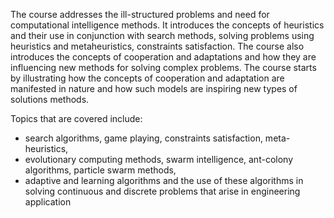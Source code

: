The course addresses the ill-structured problems and need for computational intelligence
methods. It introduces the concepts of heuristics and their use in conjunction with search methods,
solving problems using heuristics and metaheuristics, constraints satisfaction. The course also
introduces the concepts of cooperation and adaptations and how they are influencing new methods for
solving complex problems. The course starts by illustrating how the concepts of cooperation and
adaptation are manifested in nature and how such models are inspiring new types of solutions methods.


Topics that are covered include: 
- search algorithms, game playing, constraints satisfaction, meta-heuristics,
- evolutionary computing methods, swarm intelligence, ant-colony algorithms, particle swarm methods,
- adaptive and learning algorithms and the use of these algorithms in solving continuous and discrete
problems that arise in engineering application
